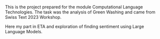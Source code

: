 This is the project prepared for the module Computational Language Technologies. The task was the analysis of Green Washing and came from Swiss Text 2023 Workshop.

Here my part in ETA and exploration of finding sentiment using Large Language Models.
